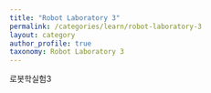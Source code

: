 ```yaml
---
title: "Robot Laboratory 3"
permalink: /categories/learn/robot-laboratory-3
layout: category
author_profile: true
taxonomy: Robot Laboratory 3
---
```


로봇학실험3